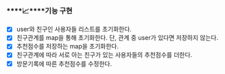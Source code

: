 ### ****📈****기능 구현

- [x]  user와 친구인 사용자들 리스트를 초기화한다.
- [x]  친구관계를 map을 통해 초기화한다. 단, 관계 중 user가 있다면 저장하지 않는다.
- [x]  추천점수를 저장하는 map을 초기화한다.
- [x]  친구관계에 따라 서로 아는 친구가 있는 사용자들의 추천점수를 더한다.
- [x]  방문기록에 따른 추천점수를 수정한다.